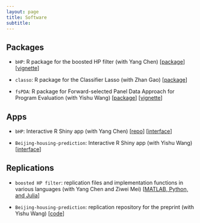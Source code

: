 ```yaml
---
layout: page
title: Software
subtitle:
---
```


## Packages

- `bHP`: R package for the boosted HP filter (with Yang Chen) [[package](https://github.com/chenyang45/BoostedHP)] [[vignette](https://github.com/chenyang45/BoostedHP/blob/master/vignettes/vignette.pdf)]


- `classo`: R package for the Classifier Lasso (with Zhan Gao) [[package](https://github.com/zhan-gao/classo)]


- `fsPDA`: R package for Forward-selected Panel Data Approach for Program Evaluation (with Yishu Wang) [[package](https://github.com/zhentaoshi/fsPDA)] [[vignette](https://github.com/zhentaoshi/fsPDA/blob/master/R_pkg_fsPDA/doc/)]


## Apps

- `bHP`: Interactive R Shiny app (with Yang Chen) [[repo](https://github.com/chenyang45/Boosted_HP_App)] [[interface](https://chenyang1.shinyapps.io/boosted_hp_app/)]


* `Beijing-housing-prediction`: Interactive R Shiny app (with Yishu Wang) [[interface](https://hkwl-calc.shinyapps.io/BeijingHousing-Shiny/)]


## Replications

- `boosted HP filter`: replication files and implementation functions in various languages (with Yang Chen and Ziwei Mei) [[MATLAB, Python, and Julia](https://github.com/zhentaoshi/Boosted_HP_filter/tree/master/)]


* `Beijing-housing-prediction`: replication repository for the preprint (with Yishu Wang) [[code](https://github.com/ishwang1/Beijing-Housing-prediction)]

